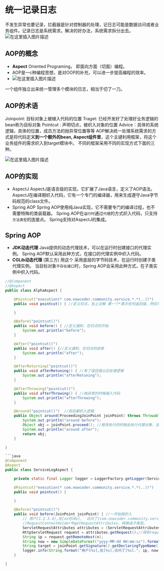 # 统一记录日志
不发生异常也要记录，拦截器是针对控制器的处理，记日志可能是数据访问或者业务组件。记录日志是系统需求。解决的好办法，系统需求拆分出去。
![在这里插入图片描述](https://img-blog.csdnimg.cn/20210611020233543.png?x-oss-process=image/watermark,type_ZmFuZ3poZW5naGVpdGk,shadow_10,text_aHR0cHM6Ly9ibG9nLmNzZG4ubmV0L3JpY2hhcmQyMDE4MDM=,size_16,color_FFFFFF,t_70)

## AOP的概念
- **Aspect** Oriented Programing，
即面向方面（切面）编程。
- AOP是一c种编程思想，是对OOP的补充，可以进一步提高编程的效率。
- ![在这里插入图片描述](https://img-blog.csdnimg.cn/20210611020313495.png?x-oss-process=image/watermark,type_ZmFuZ3poZW5naGVpdGk,shadow_10,text_aHR0cHM6Ly9ibG9nLmNzZG4ubmV0L3JpY2hhcmQyMDE4MDM=,size_16,color_FFFFFF,t_70)

一个组件独立出来统一管理多个模块的日志，相当于切了一刀。

## AOP的术语

Joinpoint: 目标对象上被植入代码的位置
Traget: 已经开发好了处理好业务逻辑的bean称为目标对象
Pointcut : 声明切点，被织入对象的位置
Advice：具体的系统逻辑，具体的位置，成员方法的抛异常位置等等
AOP解决统一处理系统需求的方式是将代码定**义到一个额外的bean, Aspect组件里**，这个主键利用框架，将这个业务组件的需求织入到target模块中。 不同的框架采用不同的实现方式下面的三种。 



![在这里插入图片描述](https://img-blog.csdnimg.cn/20210611020353123.png?x-oss-process=image/watermark,type_ZmFuZ3poZW5naGVpdGk,shadow_10,text_aHR0cHM6Ly9ibG9nLmNzZG4ubmV0L3JpY2hhcmQyMDE4MDM=,size_16,color_FFFFFF,t_70)

## AOP的实现
- AspectJ
AspectJ是语言级的实现，它扩展了Java语言，定义了AOP语法。
AspectJ在编译期织入代码，它有一个专门的编译器，用来生成遵守Java字节码规范的class文件。
- Spring AOP
Spring AOP使用纯Java实现，它不需要专门的编译过程，也不需要特殊的类装载器。
Spring AOP在`运行时`通过`代理`的方式织入代码，只支持`方法类型`的连接点。
Spring支持对AspectJ的集成。

## Spring AOP
- **JDK动态代理**
Java提供的动态代理技术，可以在运行时创建接口的代理实例。
 Spring AOP默认采用此种方式，在接口的代理实例中织入代码。
- **CGLib动态代理** (第三方) 用这个
采用底层的字节码技术，在运行时创建子类代理实例。
当目标对象`不存在接口`时，Spring AOP会采用此种方式，在子类实例中织入代码。

```java
//@Component
//@Aspect
public class AlphaAspect {

    @Pointcut("execution(* com.nowcoder.community.service.*.*(..))")
    public void pointcut() { //定义切点，加上注解 第一个*表示任何返回值，然后写上包名，所有的方法，（..）所有参数和返回值

    }

    @Before("pointcut()")
    public void before() { //定义通知，在切点的开始
        System.out.println("before");
    }

    @After("pointcut()")
    public void after() {//定义通知，在切点的结束
        System.out.println("after");
    }

    @AfterReturning("pointcut()")
    public void afterRetuning() { //有了返回值以后处理逻辑
        System.out.println("afterRetuning");
    }

    @AfterThrowing("pointcut()")
    public void afterThrowing() { //抛异常的时候植入代码
        System.out.println("afterThrowing");
    }

    @Around("pointcut()")  //前后都织入逻辑
    public Object around(ProceedingJoinPoint joinPoint) throws Throwable { //前后都植入逻辑
        System.out.println("around before");
        Object obj = joinPoint.proceed(); //程序执行的时候会执行代理对象，这个逻辑会到代理对象里代替原始对象
        System.out.println("around after");
        return obj;
    }

}

```java
@Component
@Aspect
public class ServiceLogAspect {

    private static final Logger logger = LoggerFactory.getLogger(ServiceLogAspect.class); //记日志实例化logger

    @Pointcut("execution(* com.nowcoder.community.service.*.*(..))")
    public void pointcut() {

    }

    @Before("pointcut()")
    public void before(JoinPoint joinPoint) { //一开始就织入
        // 用户[1.2.3.4],在[xx时间x],  访问了[com.nowcoder.community.service.xx功能x()].
        //RequestContextHolder中getRequestAttributes，转换成子类型。
        ServletRequestAttributes attributes = (ServletRequestAttributes) RequestContextHolder.getRequestAttributes();
        HttpServletRequest request = attributes.getRequest();//得到request对象
        String ip = request.getRemoteHost(n);
        String now = new SimpleDateFormat("yyyy-MM-dd HH:mm:ss").format(new Date());
        String target = joinPoint.getSignature().getDeclaringTypeName() + "." + joinPoint.getSignature().getName();
        logger.info(String.format("用户[%s],在[%s],访问了[%s].", ip, now, target));
    }

}
```
